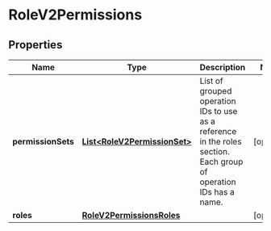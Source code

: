 

# RoleV2Permissions

## Properties

Name | Type | Description | Notes
------------ | ------------- | ------------- | -------------
**permissionSets** | [**List&lt;RoleV2PermissionSet&gt;**](RoleV2PermissionSet.md) | List of grouped operation IDs to use as a reference in the roles section. Each group of operation IDs has a name. |  [optional]
**roles** | [**RoleV2PermissionsRoles**](RoleV2PermissionsRoles.md) |  |  [optional]



